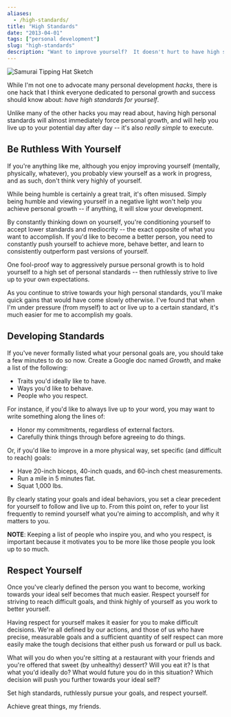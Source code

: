 ```yaml
---
aliases:
  - /high-standards/
title: "High Standards"
date: "2013-04-01"
tags: ["personal development"]
slug: "high-standards"
description: "Want to improve yourself?  It doesn't hurt to have high standards for yourself."
---
```



![Samurai Tipping Hat Sketch][]


While I'm not one to advocate many personal development *hacks*, there is one
hack that I think everyone dedicated to personal growth and success should know
about: *have high standards for yourself*.

Unlike many of the other hacks you may read about, having high personal
standards will almost immediately force personal growth, and will help you live
up to your potential day after day -- it's also *really simple* to execute.


## Be Ruthless With Yourself

If you're anything like me, although you enjoy improving yourself (mentally,
physically, whatever), you probably view yourself as a work in progress, and as
such, don't think very highly of yourself.

While being humble is certainly a great trait, it's often misused.  Simply
being humble and viewing yourself in a negative light won't help you achieve
personal growth -- if anything, it will slow your development.

By constantly thinking down on yourself, you're conditioning yourself to accept
lower standards and mediocrity -- the exact opposite of what you want to
accomplish.  If you'd like to become a better person, you need to constantly
push yourself to achieve more, behave better, and learn to consistently
outperform past versions of yourself.

One fool-proof way to aggressively pursue personal growth is to hold yourself
to a high set of personal standards -- then ruthlessly strive to live up to
your own expectations.

As you continue to strive towards your high personal standards, you'll make
quick gains that would have come slowly otherwise.  I've found that when I'm
under pressure (from myself) to act or live up to a certain standard, it's much
easier for me to accomplish my goals.


## Developing Standards

If you've never formally listed what your personal goals are, you should take a
few minutes to do so now.  Create a Google doc named *Growth*, and make a list
of the following:

-   Traits you'd ideally like to have.
-   Ways you'd like to behave.
-   People who you respect.

For instance, if you'd like to always live up to your word, you may want to
write something along the lines of:

-   Honor my commitments, regardless of external factors.
-   Carefully think things through before agreeing to do things.

Or, if you'd like to improve in a more physical way, set specific (and
difficult to reach) goals:

-   Have 20-inch biceps, 40-inch quads, and 60-inch chest measurements.
-   Run a mile in 5 minutes flat.
-   Squat 1,000 lbs.

By clearly stating your goals and ideal behaviors, you set a clear precedent
for yourself to follow and live up to.  From this point on, refer to your list
frequently to remind yourself what you're aiming to accomplish, and why it
matters to you.

**NOTE**: Keeping a list of people who inspire you, and who you respect, is
important because it motivates you to be more like those people you look up to
so much.


## Respect Yourself

Once you've clearly defined the person you want to become, working towards your
ideal self becomes that much easier.  Respect yourself for striving to reach
difficult goals, and think highly of yourself as you work to better yourself.

Having respect for yourself makes it easier for you to make difficult decisions.
We're all defined by our actions, and those of us who have precise, measurable
goals and a sufficient quantity of self respect can more easily make the tough
decisions that either push us forward or pull us back.

What will you do when you're sitting at a restaurant with your friends and
you're offered that sweet (by unhealthy) dessert?  Will you eat it?  Is that
what you'd ideally do?  What would future you do in this situation?  Which
decision will push you further towards your ideal self?

Set high standards, ruthlessly pursue your goals, and respect yourself.

Achieve great things, my friends.


  [Samurai Tipping Hat Sketch]: /static/images/2013/samurai-tipping-hat-sketch.jpg "Samurai Tipping Hat Sketch"
